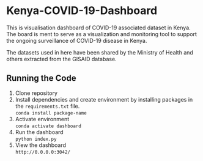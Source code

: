 # Kenya-COVID-19-Dashboard
This is visualisation dashboard of COVID-19 associated dataset in Kenya. The board is ment to serve as a 
visualization and monitoring tool to support the ongoing surveillance of COVID-19 disease in Kenya.

The datasets used in here have been shared by the Ministry of Health and others extracted from the GISAID database.

## Running the Code

1. Clone repository
2. Install dependencies and create environment by installing packages in the `requirements.txt` file.<br>
        `conda install package-name`
3. Activate environment <br>
        `conda activate dashboard`
4. Run the dashboard <br>
        `python index.py`
5. View the dashboard <br>
        `http://0.0.0.0:3042/`